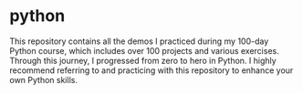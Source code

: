 # python
This repository contains all the demos I practiced during my 100-day Python course, which includes over 100 projects and various exercises. Through this journey, I progressed from zero to hero in Python. I highly recommend referring to and practicing with this repository to enhance your own Python skills.
